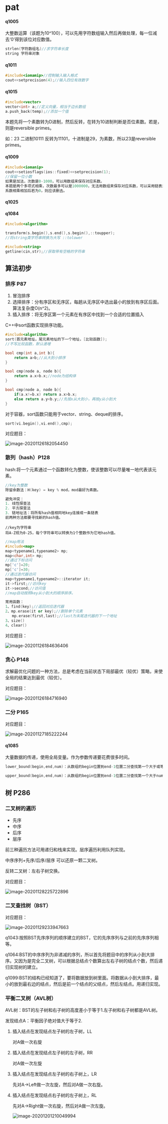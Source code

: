 # pat

#### q1005

大整数运算（该题为10^100），可以先用字符数组输入然后再做处理，每一位减去‘0’得到该位对应数值。

```C++
strlen(字符数组名)//求字符串长度
string 字符串对象
```



#### q1011

```C++
#include<iomamip>//控制输入输入格式
cout<<setprecision(4);//输入四位有效数字
```



#### q1015

```C++
#include<vector>
vector<int> a;//定义向量，相当于边长数组
a.push_back(temp);//添加一个值
```

本题先将一个素数转为D进制，然后反转，在转为10进制判断是否位素数。若是，则是reversible primes。

如：23 二进制10111 反转为11101，十进制是29，为素数，所以23是reversible primes。



#### q1009

```C++
#include<iomanip>
cout<<setiosflags(ios::fixed)<<setprecision(1);
//保留一位小数
如果是加法，次数是0-1000，可以用数组来保存对应系数。
本题是两个多项式相乘，次数最多可以是1000000，无法用数组来保存对应系数，可以采用链表来表示一个多项式。
系数相乘相加后若为0，则应该删去。
```

#### q1025



#### q1084

```c++
#include<algorithm>

transform(s.begin(),s.end(),s.begin(),::toupper);
//将string类字符串转换为大写 ::tolower

#include<string>
getline(cin,str);//获取带有空格的字符串
```







## 算法初步

### 排序 P87

1. 冒泡排序
2. 选择排序：分有序区和无序区，每趟从无序区中选出最小的放到有序区后面。算法复杂度O(n^2)。
3. 插入排序：将无序区第一个元素在有序区中找到一个合适的位置插入

C++中sort函数实现排序功能。

```C++
#include<algorithm>
sort(首元素地址，尾元素地址的下一个地址，[比较函数]);
//不写比较函数，默认递增

bool cmp(int a,int b){
    return a>b;//从大到小排序
}

bool cmp(node a, node b){
    return a.x>b.x;//node为结构体
}

bool cmp(node a, node b){
    if(a.x!=b.x) return a.x>b.x;
    else return a.y<b.y;//先按x从大到小，再按y从小到大
}

```

对于容器，sort函数只能用于vector、string、deque的排序。

```C++
sort(vi.begin(),vi.end(),cmp);
```

对应题目：

![image-20201126182054450](https://i.loli.net/2020/11/26/m64BPciLpkUtTIC.png)



### 散列（hash）P128

hash:将一个元素通过一个函数转化为整数，使该整数可以尽量唯一地代表该元素。

```c++
//key为整数
除留余数法：H(key) = key % mod，mod最好为素数。

避免冲突：
1. 线性探查法
2. 平方探查法
3. 链地址法：将所有hash值相同地key连接成一条链表
前两种方法都要寻找新的hash值。
```

```
//key为字符串
将A-Z视为0-25，每个字符串可以转换为1个整数作为它地hash值。
```

```C++
//map用法
#include<map>
map<typename1,typename2> mp;
map<char,int> mp;
//通过下标访问
mp['c']=20;
mp['c']=30;
//通过迭代器访问
map<typename1,typename2>::iterator it;
it->first;//访问key
it->second;//访问值
//map自动按照key从小到大的顺序排序。

常用函数：
1、find(key);//返回对应迭代器
2、mp.erase(it or key);//删除单个元素
   mp.erase(first,last);//last为末尾迭代器的下一个地址
3、size()
4、clear()
```



对应题目：

![image-20201126184636406](https://i.loli.net/2020/11/26/DxeFJd4pgXUIkwV.png)



### 贪心 P148

求解最优化问题的一种方法，总是考虑在当前状态下局部最优（较优）策略，来使全局的结果达到最优（较优）。

对应题目：

![image-20201126184716940](https://i.loli.net/2020/11/26/3yNE2HPASkrndDW.png)



### 二分 P165

对应题目：

![image-20201127185222244](https://i.loli.net/2020/11/27/93pzsANe6DlIog8.png)

#### q1085

大量数据的传递，使用全局变量。作为参数传递要花费很多时间。

```c++
lower_bound(begin,end,num)：从数组的begin位置到end-1位置二分查找第一个大于或等于num的数字，找到返回该数字的地址，不存在则返回end。通过返回的地址减去起始地址begin,得到找到数字在数组中的下标。

upper_bound(begin,end,num)：从数组的begin位置到end-1位置二分查找第一个大于num的数字，找到返回该数字的地址，不存在则返回end。通过返回的地址减去起始地址begin,得到找到数字在数组中的下标。
```



## 树 P286

### 二叉树的遍历

* 先序
* 中序
* 后序
* 层序

前三种遍历方法可用递归和栈来实现。层序遍历利用队列实现。

中序序列+先序/后序/层序 可以还原一颗二叉树。

反转二叉树：左右子树交换。

对应题目：

![image-20201128225722896](https://i.loli.net/2020/11/28/hZg4WYbSOcXQ7kH.png)



### 二叉查找树（BST）



对应题目：

![image-20201129233947663](https://i.loli.net/2020/11/29/KpuRLaUcj7BJ9A8.png)



q1043:按照BST先序序列的顺序建立的BST，它的先序序列与之前的先序序列相等。

q1064:BST的中序序列为非递减的序列，所以首先将题目中的序列从小到大排序。又因为是完全二叉树，可以根据总结点个数算出左右子树的结点个数，然后递归实现树的建立。

q1099:BST的结构已经知道了，要将数据放到树里面。将数据从小到大排序，最小的放到最右边的结点，然后是前一个结点的父结点，然后左结点。用递归实现。

### 平衡二叉树（AVL树）

AVL树：BST的左子树和右子树的高度差小于等于1.左子树和右子树都是AVL树。



发现结点A：平衡因子绝对值大于等于2.

1. 插入结点在发现结点左子树的左子树，LL

   对A做一次右旋

2. 插入结点在发现结点左子树的左子树，RR

   对A做一次左旋

3. 插入结点在发现结点左子树的右子树上，LR

   先对A->Left做一次左旋，然后对A做一次右旋。

4. 插入结点在发现结点右子树的左子树上，RL

   先对A->Right做一次右旋，然后对A做一次左旋。

   ![image-20201201210049994](https://i.loli.net/2020/12/01/ECqndzmic9Vy5Sf.png)





